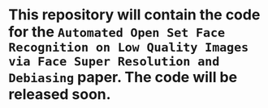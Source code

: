 # This repository will contain the code for the `Automated Open Set Face Recognition on Low Quality Images via Face Super Resolution and Debiasing` paper. The code will be released soon.
